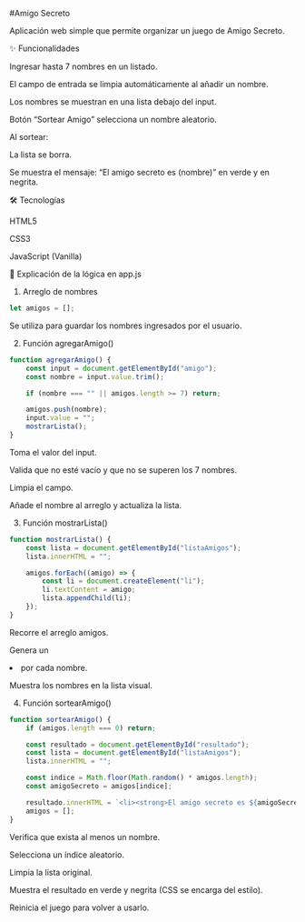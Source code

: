 #Amigo Secreto

Aplicación web simple que permite organizar un juego de Amigo Secreto.

✨ Funcionalidades

Ingresar hasta 7 nombres en un listado.

El campo de entrada se limpia automáticamente al añadir un nombre.

Los nombres se muestran en una lista debajo del input.

Botón “Sortear Amigo” selecciona un nombre aleatorio.

Al sortear:

La lista se borra.

Se muestra el mensaje: “El amigo secreto es (nombre)” en verde y en negrita.

🛠️ Tecnologías

HTML5

CSS3

JavaScript (Vanilla)

📜 Explicación de la lógica en app.js
1. Arreglo de nombres

```js
let amigos = [];
```

Se utiliza para guardar los nombres ingresados por el usuario.

2. Función agregarAmigo()

```js
function agregarAmigo() {
    const input = document.getElementById("amigo");
    const nombre = input.value.trim();

    if (nombre === "" || amigos.length >= 7) return;

    amigos.push(nombre);
    input.value = ""; 
    mostrarLista();
}
```

Toma el valor del input.

Valida que no esté vacío y que no se superen los 7 nombres.

Limpia el campo.

Añade el nombre al arreglo y actualiza la lista.

3. Función mostrarLista()
```js
function mostrarLista() {
    const lista = document.getElementById("listaAmigos");
    lista.innerHTML = "";

    amigos.forEach((amigo) => {
        const li = document.createElement("li");
        li.textContent = amigo;
        lista.appendChild(li);
    });
}
```

Recorre el arreglo amigos.

Genera un <li> por cada nombre.

Muestra los nombres en la lista visual.

4. Función sortearAmigo()
```js
function sortearAmigo() {
    if (amigos.length === 0) return;

    const resultado = document.getElementById("resultado");
    const lista = document.getElementById("listaAmigos");
    lista.innerHTML = "";

    const indice = Math.floor(Math.random() * amigos.length);
    const amigoSecreto = amigos[indice];

    resultado.innerHTML = `<li><strong>El amigo secreto es ${amigoSecreto}</strong></li>`;
    amigos = [];
}
```

Verifica que exista al menos un nombre.

Selecciona un índice aleatorio.

Limpia la lista original.

Muestra el resultado en verde y negrita (CSS se encarga del estilo).

Reinicia el juego para volver a usarlo.
